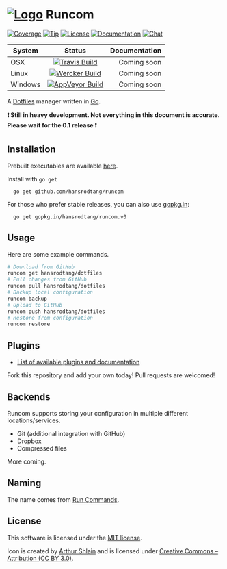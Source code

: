 # [![Logo](http://i.imgur.com/IPUdmyu.png)](http://hansrodtang.github.io/runcom/) Runcom

 [![Coverage](https://img.shields.io/coveralls/hansrodtang/runcom.svg?style=flat)](https://coveralls.io/r/hansrodtang/runcom) [![Tip](https://img.shields.io/gratipay/hansrodtang.svg?style=flat)](https://gratipay.com/hansrodtang/)
[![License](http://img.shields.io/badge/license-MIT-blue.svg?style=flat)](http://choosealicense.com/licenses/mit/)
[![Documentation](http://img.shields.io/badge/documentation-wiki-blue.svg?style=flat)](https://github.com/hansrodtang/runcom/wiki)
[![Chat](https://img.shields.io/badge/gitter-join%20chat%20%E2%86%92-brightgreen.svg?style=flat)](https://gitter.im/hansrodtang/runcom)

| System  | Status | Documentation |
| --- | :----------: | -------------: |
| OSX | [![Travis Build](https://img.shields.io/travis/hansrodtang/runcom.svg?style=flat)](https://travis-ci.org/hansrodtang/runcom) | Coming soon |
| Linux | [![Wercker Build](https://img.shields.io/wercker/ci/54ed3bb6b05d63312300510a.svg?style=flat)](https://app.wercker.com/project/bykey/803c5515e66c7ea2329cd411d6fa2407) | Coming soon |
| Windows | [![AppVeyor Build](https://img.shields.io/appveyor/ci/hansrodtang/runcom.svg?style=flat)](https://ci.appveyor.com/project/hansrodtang/runcom) | Coming soon |



A [Dotfiles](http://dotfiles.github.io/) manager written in [Go](http://golang.org).

__:heavy_exclamation_mark: Still in heavy development. Not everything in this document is accurate. Please wait for the 0.1 release :heavy_exclamation_mark:__

## Installation

Prebuilt executables are available [here](https://github.com/hansrodtang/runcom/releases).


Install with `go get`
```
  go get github.com/hansrodtang/runcom
```
For those who prefer stable releases, you can also use [gopkg.in](http://gopkg.in):

```
  go get gopkg.in/hansrodtang/runcom.v0
```

## Usage
Here are some example commands.

```sh
# Download from GitHub
runcom get hansrodtang/dotfiles
# Pull changes from GitHub
runcom pull hansrodtang/dotfiles
# Backup local configuration
runcom backup
# Upload to GitHub
runcom push hansrodtang/dotfiles
# Restore from configuration
runcom restore
```

## Plugins

- [List of available plugins and documentation](https://github.com/hansrodtang/runcom/wiki/Plugins)

Fork this repository and add your own today! Pull requests are welcomed!

## Backends

Runcom supports storing your configuration in multiple different locations/services.

- Git (additional integration with GitHub)
- Dropbox
- Compressed files

More coming.

## Naming

The name comes from [Run Commands](https://en.wikipedia.org/wiki/Run_commands).

## License

This software is licensed under the [MIT license](LICENSE.md).

Icon is created by [Arthur Shlain](http://thenounproject.com/ArtZ91/) and is licensed under [Creative Commons – Attribution (CC BY 3.0)](https://creativecommons.org/licenses/by/3.0/us/).
